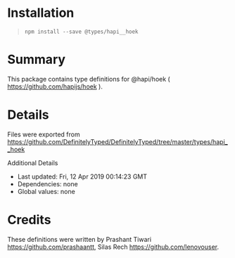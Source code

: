 # Installation
> `npm install --save @types/hapi__hoek`

# Summary
This package contains type definitions for @hapi/hoek ( https://github.com/hapijs/hoek ).

# Details
Files were exported from https://github.com/DefinitelyTyped/DefinitelyTyped/tree/master/types/hapi__hoek

Additional Details
 * Last updated: Fri, 12 Apr 2019 00:14:23 GMT
 * Dependencies: none
 * Global values: none

# Credits
These definitions were written by Prashant Tiwari <https://github.com/prashaantt>, Silas Rech <https://github.com/lenovouser>.
